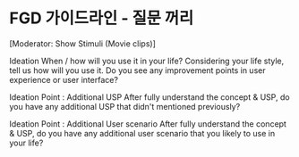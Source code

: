 # FGD 가이드라인 - 질문 꺼리


  [Moderator: Show Stimuli (Movie clips)]

  Ideation
 When / how will you use it in your life?
 Considering your life style, tell us how will you use it.
 Do you see any improvement points in user experience or user interface?

  Ideation Point : Additional USP
 After fully understand the concept & USP, do you have any additional USP that didn't mentioned previously?

  Ideation Point : Additional User scenario
 After fully understand the concept & USP, do you have any additional user scenario that you likely to use in your life?
